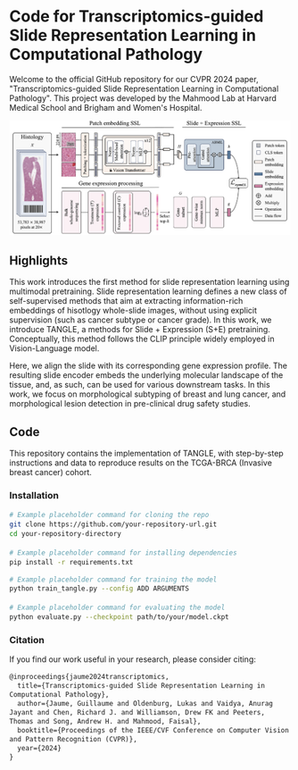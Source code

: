 # Code for Transcriptomics-guided Slide Representation Learning in Computational Pathology

Welcome to the official GitHub repository for our CVPR 2024 paper, "Transcriptomics-guided Slide Representation Learning in Computational Pathology". This project was developed by the Mahmood Lab at Harvard Medical School and Brigham and Women's Hospital. 

![Alt text for the image](support/framework.png "Optional title")

## Highlights
This work introduces the first method for slide representation learning using multimodal pretraining. Slide representation learning defines a new class of self-supervised methods that aim at extracting information-rich embeddings of hisotlogy whole-slide images, without using explicit supervision (such as cancer subtype or cancer grade). In this work, we introduce TANGLE, a methods for Slide + Expression (S+E) pretraining. Conceptually, this method follows the CLIP principle widely employed in Vision-Language model. 

Here, we align the slide with its corresponding gene expression profile. The resulting slide encoder embeds the underlying molecular landscape of the tissue, and, as such, can be used for various downstream tasks. In this work, we focus on morphological subtyping of breast and lung cancer, and morphological lesion detection in pre-clinical drug safety studies.  

## Code
This repository contains the implementation of TANGLE, with step-by-step instructions and data to reproduce results on the TCGA-BRCA (Invasive breast cancer) cohort. 

### Installation
<!-- Step-by-step instructions to set up the environment and install necessary dependencies. -->

```bash
# Example placeholder command for cloning the repo
git clone https://github.com/your-repository-url.git
cd your-repository-directory

# Example placeholder command for installing dependencies
pip install -r requirements.txt
```

<!-- Instructions on how to run the code, including preparing data, training models, and evaluating results. -->

```bash
# Example placeholder command for training the model
python train_tangle.py --config ADD ARGUMENTS

# Example placeholder command for evaluating the model
python evaluate.py --checkpoint path/to/your/model.ckpt
```

### Citation

If you find our work useful in your research, please consider citing:
```
@inproceedings{jaume2024transcriptomics,
  title={Transcriptomics-guided Slide Representation Learning in Computational Pathology},
  author={Jaume, Guillaume and Oldenburg, Lukas and Vaidya, Anurag Jayant and Chen, Richard J. and Williamson, Drew FK and Peeters, Thomas and Song, Andrew H. and Mahmood, Faisal},
  booktitle={Proceedings of the IEEE/CVF Conference on Computer Vision and Pattern Recognition (CVPR)},
  year={2024}
}
```

